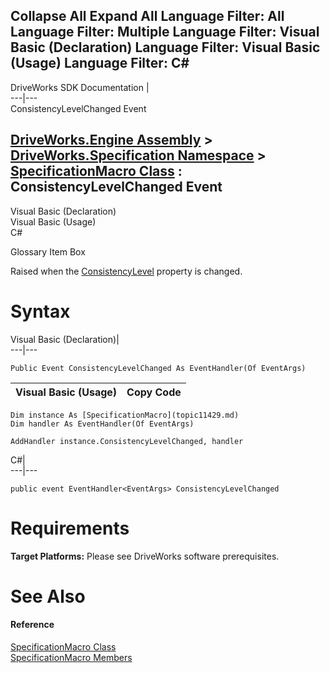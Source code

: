 Collapse All Expand All Language Filter: All  Language Filter: Multiple  Language Filter: Visual Basic (Declaration) Language Filter: Visual Basic (Usage) Language Filter: C#  
---  
DriveWorks SDK Documentation  |   
---|---  
ConsistencyLevelChanged Event   
  
[DriveWorks.Engine Assembly](topic2156.md) > [DriveWorks.Specification Namespace](topic10764.md) > [SpecificationMacro Class](topic11429.md) : ConsistencyLevelChanged Event  
---  
  
Visual Basic (Declaration)    
Visual Basic (Usage)    
C# 

Glossary Item Box

Raised when the [ConsistencyLevel](topic11444.md) property is changed. 

# Syntax

Visual Basic (Declaration)|   
---|---  
      
    
    Public Event ConsistencyLevelChanged As EventHandler(Of EventArgs)  
  
Visual Basic (Usage)| Copy Code  
---|---  
      
    
    Dim instance As [SpecificationMacro](topic11429.md)
    Dim handler As EventHandler(Of EventArgs)
     
    AddHandler instance.ConsistencyLevelChanged, handler  
  
C#|   
---|---  
      
    
    public event EventHandler<EventArgs> ConsistencyLevelChanged  
  
# Requirements

**Target Platforms:** Please see DriveWorks software prerequisites.

# See Also

#### Reference

[SpecificationMacro Class](topic11429.md)   
[SpecificationMacro Members](topic11430.md)



